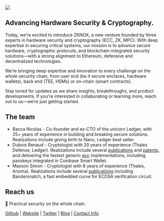 [category]: <> (General)
[date]: <> (2025/02/18)
[title]: <> (Introducing ZKNOX)

![](../../../../../images/zknoxlogo.jpeg)


 
## Advancing Hardware Security & Cryptography.

Today, we’re excited to introduce ZKNOX, a new venture founded by three experts in hardware security and cryptography (ECC, ZK, MPC). With deep expertise in securing critical systems, our mission is to advance secure hardware, cryptographic protocols, and blockchain-integrated security solutions—with a strong alignment to Ethereum, defensive and decentralized technologies.

We’re bringing deep expertise and innovation to every challenge on the whole security chain, from user end (be it secure enclaves, hardware wallets), back end (TEE, HSMs) or on-chain (smart contracts).

Stay tuned for updates as we share insights, breakthroughs, and product developments. If you're interested in collaborating or learning more, reach out to us—we’re just getting started.


## The team


- Bacca Nicolas - Co-founder and ex-CTO of the unicorn Ledger, with 25+ years of experience in building and breaking secure solutions. Realizations include giving birth to Nano, Ledger best seller.
- Dubois Renaud - Cryptologist with 20 years of experience (Thales Defense, Ledger). Realizations include several [publications](https://dblp.org/pid/26/211.html) and [patents](https://patents.google.com/?inventor=Renaud+Dubois), and delivering the fastest generic [ecc](https://github.com/rdubois-crypto/FreshCryptoLib/blob/master/README.md) implementations, including passkeys integrated in Coinbase Smart Wallet.  
- Masson Simon - Cryptologist with 8 years of experience (Thales, Anoma).
Realizations include several [publications](https://dblp.org/pid/218/7096.html) including Bandersnatch, a fast embedded curve for ECDSA verification circuit.
 
## Reach us

🔐 Practical security on the whole chain.

[Github](https://github.com/zknoxhq) | [Website](https://www.zknox.com) | [Twitter](https://x.com/zknoxhq) | [Blog](https://zknox.eth.limo) | [Contact Info](mailto:gm@zknox.com)
